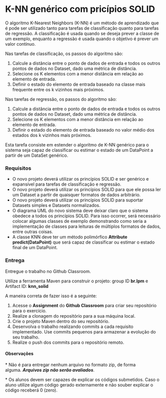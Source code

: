 # K-NN genérico com pricípios SOLID

O algoritmo K-Nearest Neighbors (K-NN) é um método de aprendizado que é pode ser utilizado tanto para tarefas de classificação quanto para tarefas de regressão. A classificação é usada quando se deseja prever a classe de um exemplo, enquanto a regressão é usada quando o objetivo é prever um valor contínuo.

Nas tarefas de classificação, os passos do algoritmo são:

1.  Calcule a distância entre o ponto de dados de entrada e todos os outros pontos de dados no Dataset, dado uma métrica de distância.
2.  Selecione os K elementos com a menor distância em relação ao elemento de entrada.
3.  Definir o estado do elemento de entrada baseado na classe mais frequente entre os k vizinhos mais próximos.

Nas tarefas de regressão, os passos do algoritmo são:

1.  Calcule a distância entre o ponto de dados de entrada e todos os outros pontos de dados no Dataset, dado uma métrica de distância.
2.  Selecione os K elementos com a menor distância em relação ao elemento de entrada.
3.  Definir o estado do elemento de entrada baseado no valor médio dos estados dos k vizinhos mais próximos.

Esta tarefa consiste em estender o algoritmo de K-NN genérico para o sistema seja capaz de classificar ou estimar o estado de um DataPoint a partir de um DataSet genérico.

### Requisitos

*   O novo projeto deverá utilizar os princípios SOLID e ser genérico e expansível para tarefas de classificação e regressão.
*   O novo projeto deverá utilizar os princípios SOLID para que ele possa ler um Dataset a partir de quaisquer formatos de dados arbitrário.
*   O novo projeto deverá utilizar os princípios SOLID para suportar Datasets simples e Datasets normalizados.
*   O diagrama UML do novo sistema deve deixar claro que o sistema obedece a todos os princípios SOLID. Para isso ocorrer, será necessário colocar algumas classes de exemplo demonstrando como seria a implementação de classes para leituras de múltiplos formatos de dados, entre outras coisas.
*   A classe KNN deve ter um método polimórfico **Attribute predict(DataPoint)** que será capaz de classificar ou estimar o estado final de um DataPoint.

### Entrega

Entregue o trabalho no Github Classroom.

Utilize a ferramenta Maven para construir o projeto: group ID **br.lpm** e Artifact ID: **knn\_solid**

A maneira correta de fazer isso é a seguinte:

1.  Acesse o **Assignment** do **Github Classroom** para criar seu repositório para o exercício.
2.  Realize a clonagem do repositório para a sua máquina local.
3.  Crie o projeto Maven dentro do seu repositório.
4.  Desenvolva o trabalho realizando commits a cada requisito implementado. Use commits pequenos para armazenar a evolução do seu trabalho.
5.  Realize o push dos commits para o repositório remoto.

#### **Observações**

\* Não é para entregar nenhum arquivo no formato zip, de forma alguma. _**Arquivos zip não serão avaliados**_.

\* Os alunos devem ser capazes de explicar os códigos submetidos. Caso o aluno utilize algum código gerado externamente e não souber explicar o código receberá 0 (zero).